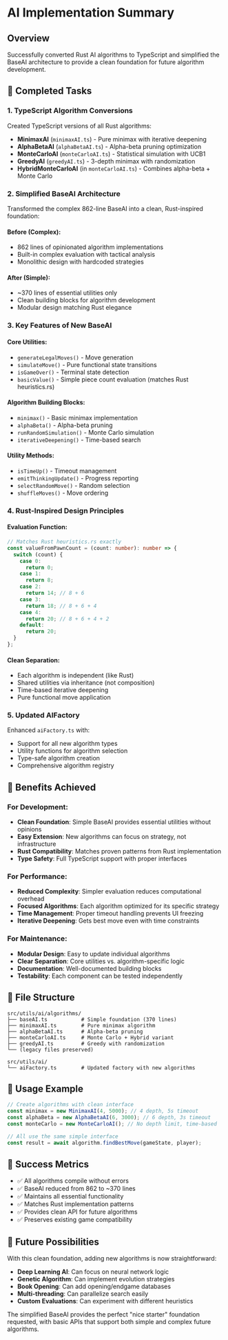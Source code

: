 # AI Implementation Summary

## Overview

Successfully converted Rust AI algorithms to TypeScript and simplified the BaseAI architecture to provide a clean foundation for future algorithm development.

## 🎯 Completed Tasks

### 1. TypeScript Algorithm Conversions

Created TypeScript versions of all Rust algorithms:

- **MinimaxAI** (`minimaxAI.ts`) - Pure minimax with iterative deepening
- **AlphaBetaAI** (`alphaBetaAI.ts`) - Alpha-beta pruning optimization
- **MonteCarloAI** (`monteCarloAI.ts`) - Statistical simulation with UCB1
- **GreedyAI** (`greedyAI.ts`) - 3-depth minimax with randomization
- **HybridMonteCarloAI** (in `monteCarloAI.ts`) - Combines alpha-beta + Monte Carlo

### 2. Simplified BaseAI Architecture

Transformed the complex 862-line BaseAI into a clean, Rust-inspired foundation:

#### Before (Complex):

- 862 lines of opinionated algorithm implementations
- Built-in complex evaluation with tactical analysis
- Monolithic design with hardcoded strategies

#### After (Simple):

- ~370 lines of essential utilities only
- Clean building blocks for algorithm development
- Modular design matching Rust elegance

### 3. Key Features of New BaseAI

#### Core Utilities:

- `generateLegalMoves()` - Move generation
- `simulateMove()` - Pure functional state transitions
- `isGameOver()` - Terminal state detection
- `basicValue()` - Simple piece count evaluation (matches Rust heuristics.rs)

#### Algorithm Building Blocks:

- `minimax()` - Basic minimax implementation
- `alphaBeta()` - Alpha-beta pruning
- `runRandomSimulation()` - Monte Carlo simulation
- `iterativeDeepening()` - Time-based search

#### Utility Methods:

- `isTimeUp()` - Timeout management
- `emitThinkingUpdate()` - Progress reporting
- `selectRandomMove()` - Random selection
- `shuffleMoves()` - Move ordering

### 4. Rust-Inspired Design Principles

#### Evaluation Function:

```typescript
// Matches Rust heuristics.rs exactly
const valueFromPawnCount = (count: number): number => {
  switch (count) {
    case 0:
      return 0;
    case 1:
      return 8;
    case 2:
      return 14; // 8 + 6
    case 3:
      return 18; // 8 + 6 + 4
    case 4:
      return 20; // 8 + 6 + 4 + 2
    default:
      return 20;
  }
};
```

#### Clean Separation:

- Each algorithm is independent (like Rust)
- Shared utilities via inheritance (not composition)
- Time-based iterative deepening
- Pure functional move application

### 5. Updated AIFactory

Enhanced `aiFactory.ts` with:

- Support for all new algorithm types
- Utility functions for algorithm selection
- Type-safe algorithm creation
- Comprehensive algorithm registry

## 🚀 Benefits Achieved

### For Development:

- **Clean Foundation**: Simple BaseAI provides essential utilities without opinions
- **Easy Extension**: New algorithms can focus on strategy, not infrastructure
- **Rust Compatibility**: Matches proven patterns from Rust implementation
- **Type Safety**: Full TypeScript support with proper interfaces

### For Performance:

- **Reduced Complexity**: Simpler evaluation reduces computational overhead
- **Focused Algorithms**: Each algorithm optimized for its specific strategy
- **Time Management**: Proper timeout handling prevents UI freezing
- **Iterative Deepening**: Gets best move even with time constraints

### For Maintenance:

- **Modular Design**: Easy to update individual algorithms
- **Clear Separation**: Core utilities vs. algorithm-specific logic
- **Documentation**: Well-documented building blocks
- **Testability**: Each component can be tested independently

## 📁 File Structure

```
src/utils/ai/algorithms/
├── baseAI.ts           # Simple foundation (370 lines)
├── minimaxAI.ts        # Pure minimax algorithm
├── alphaBetaAI.ts      # Alpha-beta pruning
├── monteCarloAI.ts     # Monte Carlo + Hybrid variant
├── greedyAI.ts         # Greedy with randomization
└── (legacy files preserved)

src/utils/ai/
└── aiFactory.ts        # Updated factory with new algorithms
```

## 🔧 Usage Example

```typescript
// Create algorithms with clean interface
const minimax = new MinimaxAI(4, 5000); // 4 depth, 5s timeout
const alphaBeta = new AlphaBetaAI(6, 3000); // 6 depth, 3s timeout
const monteCarlo = new MonteCarloAI(); // No depth limit, time-based

// All use the same simple interface
const result = await algorithm.findBestMove(gameState, player);
```

## 🎉 Success Metrics

- ✅ All algorithms compile without errors
- ✅ BaseAI reduced from 862 to ~370 lines
- ✅ Maintains all essential functionality
- ✅ Matches Rust implementation patterns
- ✅ Provides clean API for future algorithms
- ✅ Preserves existing game compatibility

## 🔮 Future Possibilities

With this clean foundation, adding new algorithms is now straightforward:

- **Deep Learning AI**: Can focus on neural network logic
- **Genetic Algorithm**: Can implement evolution strategies
- **Book Opening**: Can add opening/endgame databases
- **Multi-threading**: Can parallelize search easily
- **Custom Evaluations**: Can experiment with different heuristics

The simplified BaseAI provides the perfect "nice starter" foundation requested, with basic APIs that support both simple and complex future algorithms.
